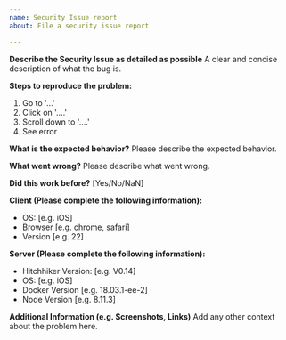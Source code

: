 ```yaml
---
name: Security Issue report
about: File a security issue report

---
```


**Describe the Security Issue as detailed as possible**
A clear and concise description of what the bug is.

**Steps to reproduce the problem:**
1. Go to '...'
2. Click on '....'
3. Scroll down to '....'
4. See error

**What is the expected behavior?**
Please describe the expected behavior.

**What went wrong?**
Please describe what went wrong.

**Did this work before?** 
[Yes/No/NaN]

**Client (Please complete the following information):**
 - OS: [e.g. iOS]
 - Browser [e.g. chrome, safari]
 - Version [e.g. 22]

**Server (Please complete the following information):**
 - Hitchhiker Version: [e.g. V0.14]
 - OS: [e.g. iOS]
 - Docker Version [e.g. 18.03.1-ee-2]
 - Node Version [e.g. 8.11.3]

**Additional Information (e.g. Screenshots, Links)**
Add any other context about the problem here.
